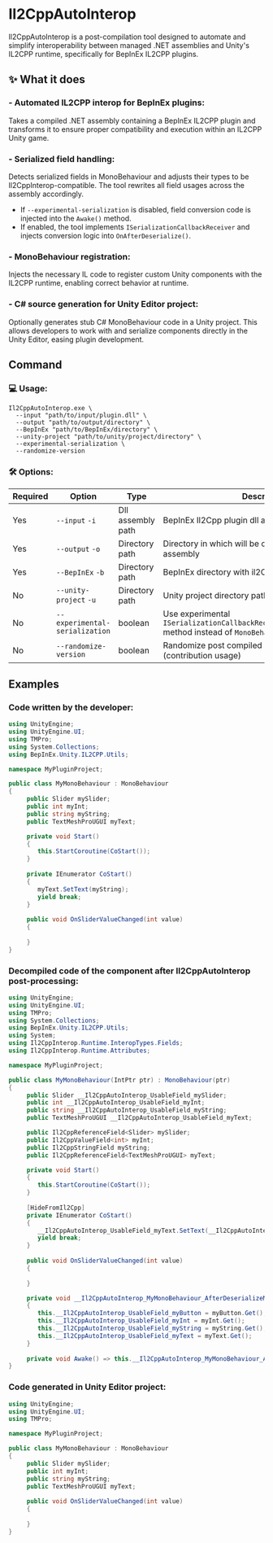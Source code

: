 # Il2CppAutoInterop

Il2CppAutoInterop is a post-compilation tool designed to automate and simplify interoperability between managed .NET
assemblies and Unity's IL2CPP runtime, specifically for BepInEx IL2CPP plugins.

## ✨ What it does

### **- Automated IL2CPP interop for BepInEx plugins:**

Takes a compiled .NET assembly containing a BepInEx IL2CPP plugin and transforms it to ensure proper compatibility and
execution within an IL2CPP Unity game.

### **- Serialized field handling:**

Detects serialized fields in MonoBehaviour and adjusts their types to be Il2CppInterop-compatible. The tool rewrites all
field usages across the assembly accordingly.

- If `--experimental-serialization` is disabled, field conversion code is injected into the `Awake()` method.
- If enabled, the tool implements `ISerializationCallbackReceiver` and injects conversion logic into
  `OnAfterDeserialize()`.

### **- MonoBehaviour registration:**

Injects the necessary IL code to register custom Unity components with the IL2CPP runtime, enabling correct behavior
at runtime.

### **- C# source generation for Unity Editor project:**

Optionally generates stub C# MonoBehaviour code in a Unity project. This allows developers to work with and serialize
components directly in the Unity Editor, easing plugin development.

## Command

### 💻 Usage:

```shell
Il2CppAutoInterop.exe \
  --input "path/to/input/plugin.dll" \
  --output "path/to/output/directory" \
  --BepInEx "path/to/BepInEx/directory" \
  --unity-project "path/to/unity/project/directory" \
  --experimental-serialization \
  --randomize-version
```

### 🛠️ Options:

| Required | Option                         | Type              | Description                                                                                                   |
|----------|--------------------------------|-------------------|---------------------------------------------------------------------------------------------------------------|
| Yes      | `--input` `-i`                 | Dll assembly path | BepInEx Il2Cpp plugin dll assembly                                                                            |
| Yes      | `--output` `-o`                | Directory path    | Directory in which will be output post-processed assembly                                                     |
| Yes      | `--BepInEx` `-b`               | Directory path    | BepInEx directory with il2Cpp interop generated                                                               |
| No       | `--unity-project` `-u`         | Directory path    | Unity project directory path                                                                                  |
| No       | `--experimental-serialization` | boolean           | Use experimental `ISerializationCallbackReceiver.OnAfterDeserialize` method instead of `MonoBehaviour.Awake`. |
| No       | `--randomize-version`          | boolean           | Randomize post compiled assembly version (contribution usage)                                                 |

## Examples

### **Code written by the developer:**

```csharp
using UnityEngine;
using UnityEngine.UI;
using TMPro;
using System.Collections;
using BepInEx.Unity.IL2CPP.Utils;

namespace MyPluginProject;

public class MyMonoBehaviour : MonoBehaviour
{
     public Slider mySlider;
     public int myInt;
     public string myString;
     public TextMeshProUGUI myText;

     private void Start()
     {
        this.StartCoroutine(CoStart());
     }
     
     private IEnumerator CoStart()
     {
        myText.SetText(myString);
        yield break;
     }
     
     public void OnSliderValueChanged(int value)
     {
         
     }
}
```

### **Decompiled code of the component after Il2CppAutoInterop post-processing:**

```csharp
using UnityEngine;
using UnityEngine.UI;
using TMPro;
using System.Collections;
using BepInEx.Unity.IL2CPP.Utils;
using System;
using Il2CppInterop.Runtime.InteropTypes.Fields;
using Il2CppInterop.Runtime.Attributes;

namespace MyPluginProject;

public class MyMonoBehaviour(IntPtr ptr) : MonoBehaviour(ptr)
{
     public Slider __Il2CppAutoInterop_UsableField_mySlider;
     public int __Il2CppAutoInterop_UsableField_myInt;
     public string __Il2CppAutoInterop_UsableField_myString;
     public TextMeshProUGUI __Il2CppAutoInterop_UsableField_myText;

     public Il2CppReferenceField<Slider> mySlider;
     public Il2CppValueField<int> myInt;
     public Il2CppStringField myString;
     public Il2CppReferenceField<TextMeshProUGUI> myText;

     private void Start()
     {
        this.StartCoroutine(CoStart());
     }
     
     [HideFromIl2Cpp]
     private IEnumerator CoStart()
     {
        __Il2CppAutoInterop_UsableField_myText.SetText(__Il2CppAutoInterop_UsableField_myString);
        yield break;
     }
     
     public void OnSliderValueChanged(int value)
     {
         
     }

     private void __Il2CppAutoInterop_MyMonoBehaviour_AfterDeserializeMethod()
     {
        this.__Il2CppAutoInterop_UsableField_myButton = myButton.Get();
        this.__Il2CppAutoInterop_UsableField_myInt = myInt.Get();
        this.__Il2CppAutoInterop_UsableField_myString = myString.Get();
        this.__Il2CppAutoInterop_UsableField_myText = myText.Get();
     }
     
     private void Awake() => this.__Il2CppAutoInterop_MyMonoBehaviour_AfterDeserializeMethod();
}
```

### **Code generated in Unity Editor project:**

```csharp
using UnityEngine;
using UnityEngine.UI;
using TMPro;

namespace MyPluginProject;

public class MyMonoBehaviour : MonoBehaviour
{
     public Slider mySlider;
     public int myInt;
     public string myString;
     public TextMeshProUGUI myText;
     
     public void OnSliderValueChanged(int value)
     {
         
     }
}
```
